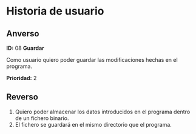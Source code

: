 # Historia de usuario

## Anverso

**ID:** 08 **Guardar**

Como usuario quiero poder guardar las modificaciones hechas en el programa.

**Prioridad:** 2

## Reverso

1. Quiero poder almacenar los datos introducidos en el programa dentro de un fichero binario.
2. El fichero se guardará en el mismo directorio que el programa.

